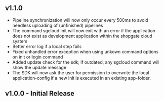 ## v1.1.0
* Pipeline synchronization will now only occur every 500ms to avoid needless uploading of (unfinished) pipelines
* The command sgcloud init will now exit with an error if the application does not exist as development application within the shopgate cloud system
* Better error log if a local step fails
* Fixed unhandled error exception when using unkown command options on init or login command
* Added update check for the sdk; if outdated, any sgcloud command will show the update message
* The SDK will now ask the user for permission to overwrite the local application-config if a new init is executed in an existing app-folder.

## v1.0.0 - Initial Release
